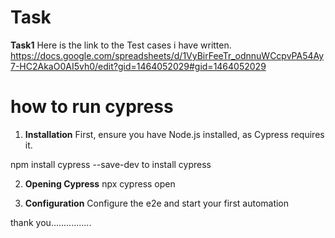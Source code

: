 # Task
**Task1**
 Here is the link to the Test cases i have written.
https://docs.google.com/spreadsheets/d/1VyBirFeeTr_odnnuWCcpvPA54Ay7-HC2AkaO0AI5vh0/edit?gid=1464052029#gid=1464052029


# how to run cypress
1. ****Installation****
First, ensure you have Node.js installed, as Cypress requires it.

npm install cypress --save-dev  to install cypress

2. ****Opening Cypress****
   npx cypress open

3. ****Configuration****
   Configure the e2e and start your first automation

thank you................
